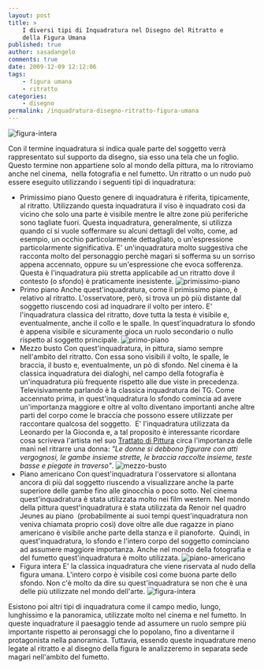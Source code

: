 ```yaml
---
layout: post
title: >
    I diversi tipi di Inquadratura nel Disegno del Ritratto e
    della Figura Umana
published: true
author: sasadangelo
comments: true
date: 2009-12-09 12:12:06
tags:
    - figura umana
    - ritratto
categories:
    - disegno
permalink: /inquadratura-disegno-ritratto-figura-umana
---
```


![figura-intera](https://www.disegnoepittura.it/wp-content/uploads/figura-intera.jpg "figura-intera")

Con il termine inquadratura si indica quale parte del soggetto verrà rappresentato sul supporto da disegno, sia esso una tela che un foglio. Questo termine non appartiene solo al mondo della pittura, ma lo ritroviamo anche nel cinema,  nella fotografia e nel fumetto. Un ritratto o un nudo può essere eseguito utilizzando i seguenti tipi di inquadratura:

- Primissimo piano Questo genere di inquadratura è riferita, tipicamente, al ritratto. Utilizzando questa inquadratura il viso è inquadrato così da vicino che solo una parte è visibile mentre le altre zone più periferiche sono tagliate fuori. Questa inquadratura, generalmente, si utilizza quando ci si vuole soffermare su alcuni dettagli del volto, come, ad esempio, un occhio particolarmente dettagliato, o un'espressione particolarmente significativa. E' un'inquadratura molto suggestiva che racconta molto del personaggio perchè magari si sofferma su un sorriso appena accennato, oppure su un'espressione che evoca sofferenza. Questa è l'inquadratura più stretta applicabile ad un ritratto dove il contesto (o sfondo) è praticamente inesistente. ![primissimo-piano](https://www.disegnoepittura.it/wp-content/uploads/primissimo-piano.jpg "primissimo-piano")
- Primo piano Anche quest'inquadratura, come il primissimo piano, è relativo al ritratto. L'osservatore, però, si trova un pò più distante dal soggetto riuscendo così ad inquadrare il volto per intero. E' l'inquadratura classica del ritratto, dove tutta la testa è visibile e, eventualmente, anche il collo e le spalle. In quest'inquadratura lo sfondo è appena visibile e sicuramente gioca un ruolo secondario o nullo rispetto al soggetto principale. ![primo-piano](https://www.disegnoepittura.it/wp-content/uploads/primo-piano.jpg "primo-piano")
- Mezzo busto Con quest'inquadratura, in pittura, siamo sempre nell'ambito del ritratto. Con essa sono visibili il volto, le spalle, le braccia, il busto e, eventualmente, un pò di sfondo. Nel cinema è la classica inquadratura dei dialoghi, nel campo della fotografia è un'inquadratura più frequente rispetto alle due viste in precedenza. Televisivamente parlando è la classica inquadratura dei TG. Come accennato prima, in quest'inquadratura lo sfondo comincia ad avere un'importanza maggiore e oltre al volto diventano importanti anche altre parti del corpo come le braccia che possono essere utilizzate per raccontare qualcosa del soggetto.  E' l'inquadratura utilizzata da Leonardo per la Gioconda e, a tal proposito è interessante ricordare cosa scriveva l'artista nel suo [Trattato di Pittura](http://www.franuvolo.it/sito/doc/Leonardo-in/126.pdf "Trattato di Pittura di Leonardo") circa l'importanza delle mani nel ritrarre una donna: _"Le donne si debbono figurare con atti vergognosi, le gambe insieme strette, le braccia raccolte insieme, teste basse e piegate in traverso"_. ![mezzo-busto](https://www.disegnoepittura.it/wp-content/uploads/mezzo-busto.jpg "mezzo-busto")
- Piano americano Con quest'inquadratura l'osservatore si allontana ancora di più dal soggetto riuscendo a visualizzare anche la parte superiore delle gambe fino alle ginocchia o poco sotto. Nel cinema quest'inquadratura è stata utilizzata molto nei film western. Nel mondo della pittura quest'inquadratura è stata utilizzata da Renoir nel quadro Jeunes au piano  (probabilmente ai suoi tempi quest'inquadratura non veniva chiamata proprio così) dove oltre alle due ragazze in piano americano è visibile anche parte della stanza e il pianoforte.  Quindi, in quest'inquadratura, lo sfondo e l'intero corpo del soggetto cominciano ad assumere maggiore importanza. Anche nel mondo della fotografia e del fumetto quest'inquadratura è molto utilizzata. ![piano-americano](https://www.disegnoepittura.it/wp-content/uploads/piano-americano.jpg "piano-americano")
- Figura intera E' la classica inquadratura che viene riservata al nudo della figura umana. L'intero corpo è visibile così come buona parte dello sfondo. Non c'è molto da dire su quest'inquadratura se non che è una delle più utilizzate nel mondo dell'arte. ![figura-intera](https://www.disegnoepittura.it/wp-content/uploads/figura-intera.jpg "figura-intera")

Esistono poi altri tipi di inquadratura come il campo medio, lungo, lunghissimo e la panoramica, utilizzate molto nel cinema e nel fumetto. In queste inquadrature il paesaggio tende ad assumere un ruolo sempre più importante rispetto ai peronsaggi che lo popolano, fino a diventarne il protagonista nella panoramica. Tuttavia, essendo queste inquadrature meno legate al ritratto e al disegno della figura le analizzeremo in separata sede magari nell'ambito del fumetto.
